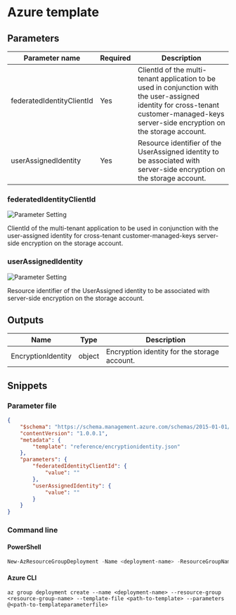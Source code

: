 # Azure template

## Parameters

Parameter name | Required | Description
-------------- | -------- | -----------
federatedIdentityClientId | Yes      | ClientId of the multi-tenant application to be used in conjunction with the user-assigned identity for cross-tenant customer-managed-keys server-side encryption on the storage account.
userAssignedIdentity | Yes      | Resource identifier of the UserAssigned identity to be associated with server-side encryption on the storage account.

### federatedIdentityClientId

![Parameter Setting](https://img.shields.io/badge/parameter-required-orange?style=flat-square)

ClientId of the multi-tenant application to be used in conjunction with the user-assigned identity for cross-tenant customer-managed-keys server-side encryption on the storage account.

### userAssignedIdentity

![Parameter Setting](https://img.shields.io/badge/parameter-required-orange?style=flat-square)

Resource identifier of the UserAssigned identity to be associated with server-side encryption on the storage account.

## Outputs

Name | Type | Description
---- | ---- | -----------
EncryptionIdentity | object | Encryption identity for the storage account.

## Snippets

### Parameter file

```json
{
    "$schema": "https://schema.management.azure.com/schemas/2015-01-01/deploymentParameters.json#",
    "contentVersion": "1.0.0.1",
    "metadata": {
        "template": "reference/encryptionidentity.json"
    },
    "parameters": {
        "federatedIdentityClientId": {
            "value": ""
        },
        "userAssignedIdentity": {
            "value": ""
        }
    }
}
```

### Command line

#### PowerShell

```powershell
New-AzResourceGroupDeployment -Name <deployment-name> -ResourceGroupName <resource-group-name> -TemplateFile <path-to-template> -TemplateParameterFile <path-to-templateparameter>
```

#### Azure CLI

```text
az group deployment create --name <deployment-name> --resource-group <resource-group-name> --template-file <path-to-template> --parameters @<path-to-templateparameterfile>
```
